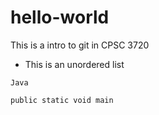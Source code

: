 # hello-world
This is a intro to git in CPSC 3720

- This is an unordered list

`Java`

```
public static void main
